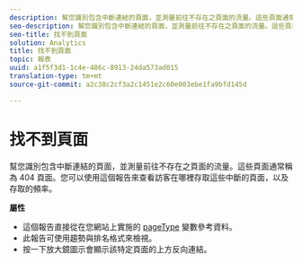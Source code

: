 ```yaml
---
description: 幫您識別包含中斷連結的頁面，並測量前往不存在之頁面的流量。這些頁面通常稱為 404 頁面。您可以使用這個報告來查看訪客在哪裡存取這些中斷的頁面，以及存取的頻率。
seo-description: 幫您識別包含中斷連結的頁面，並測量前往不存在之頁面的流量。這些頁面通常稱為 404 頁面。您可以使用這個報告來查看訪客在哪裡存取這些中斷的頁面，以及存取的頻率。
seo-title: 找不到頁面
solution: Analytics
title: 找不到頁面
topic: 報表
uuid: a1f5f3d1-1c4e-486c-8913-24da573ad015
translation-type: tm+mt
source-git-commit: a2c38c2cf3a2c1451e2c60e003ebe1fa9bfd145d

---
```



# 找不到頁面

幫您識別包含中斷連結的頁面，並測量前往不存在之頁面的流量。這些頁面通常稱為 404 頁面。您可以使用這個報告來查看訪客在哪裡存取這些中斷的頁面，以及存取的頻率。

**屬性**

* 這個報告直接從在您網站上實施的 [pageType](https://marketing.adobe.com/resources/help/en_US/sc/implement/c_pagetype.html) 變數參考資料。
* 此報告可使用趨勢與排名格式來檢視。
* 按一下放大鏡圖示會顯示該特定頁面的上方反向連結。

